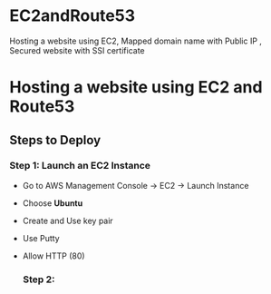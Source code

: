 # EC2andRoute53
Hosting a website using EC2, Mapped domain name with Public IP , Secured website with SSI certificate
# Hosting a website using EC2 and Route53
## Steps to Deploy
### Step 1: Launch an EC2 Instance
- Go to AWS Management Console -> EC2 -> Launch Instance
- Choose **Ubuntu**
- Create and Use key pair
- Use Putty
- Allow HTTP (80) 

  ### Step 2: 
